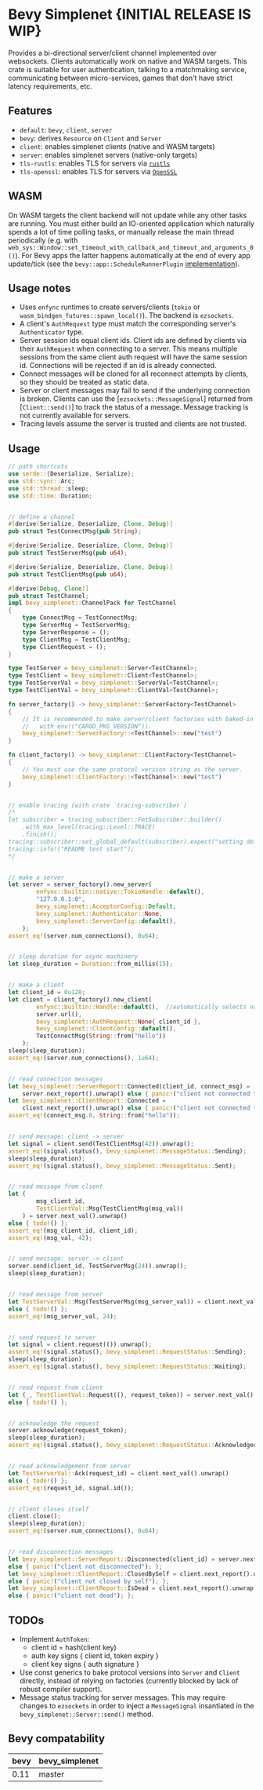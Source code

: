 # Bevy Simplenet {INITIAL RELEASE IS WIP}

Provides a bi-directional server/client channel implemented over websockets. Clients automatically work on native and WASM targets. This crate is suitable for user authentication, talking to a matchmaking service, communicating between micro-services, games that don't have strict latency requirements, etc.


## Features

- `default`: `bevy`, `client`, `server`
- `bevy`: derives `Resource` on `Client` and `Server`
- `client`: enables simplenet clients (native and WASM targets)
- `server`: enables simplenet servers (native-only targets)
- `tls-rustls`: enables TLS for servers via [`rustls`](https://crates.io/crates/rustls)
- `tls-openssl`: enables TLS for servers via [`OpenSSL`](https://crates.io/crates/openssl)



## WASM

On WASM targets the client backend will not update while any other tasks are running. You must either build an IO-oriented application which naturally spends a lot of time polling tasks, or manually release the main thread periodically (e.g. with `web_sys::Window::set_timeout_with_callback_and_timeout_and_arguments_0()`). For Bevy apps the latter happens automatically at the end of every app update/tick (see the `bevy::app::ScheduleRunnerPlugin` [implementation](https://github.com/bevyengine/bevy)).



## Usage notes

- Uses `enfync` runtimes to create servers/clients (`tokio` or `wasm_bindgen_futures::spawn_local()`). The backend is `ezsockets`.
- A client's `AuthRequest` type must match the corresponding server's `Authenticator` type.
- Server session ids equal client ids. Client ids are defined by clients via their `AuthRequest` when connecting to a server. This means multiple sessions from the same client auth request will have the same session id. Connections will be rejected if an id is already connected.
- Connect messages will be cloned for all reconnect attempts by clients, so they should be treated as static data.
- Server or client messages may fail to send if the underlying connection is broken. Clients can use the [`ezsockets::MessageSignal`] returned from [`Client::send()`] to track the status of a message. Message tracking is not currently available for servers.
- Tracing levels assume the server is trusted and clients are not trusted.



## Usage

```rust
// path shortcuts
use serde::{Deserialize, Serialize};
use std::sync::Arc;
use std::thread::sleep;
use std::time::Duration;


// define a channel
#[derive(Serialize, Deserialize, Clone, Debug)]
pub struct TestConnectMsg(pub String);

#[derive(Serialize, Deserialize, Clone, Debug)]
pub struct TestServerMsg(pub u64);

#[derive(Serialize, Deserialize, Clone, Debug)]
pub struct TestClientMsg(pub u64);

#[derive(Debug, Clone)]
pub struct TestChannel;
impl bevy_simplenet::ChannelPack for TestChannel
{
    type ConnectMsg = TestConnectMsg;
    type ServerMsg = TestServerMsg;
    type ServerResponse = ();
    type ClientMsg = TestClientMsg;
    type ClientRequest = ();
}

type TestServer = bevy_simplenet::Server<TestChannel>;
type TestClient = bevy_simplenet::Client<TestChannel>;
type TestServerVal = bevy_simplenet::ServerVal<TestChannel>;
type TestClientVal = bevy_simplenet::ClientVal<TestChannel>;

fn server_factory() -> bevy_simplenet::ServerFactory<TestChannel>
{
    // It is recommended to make server/client factories with baked-in protocol versions (e.g.
    //   with env!("CARGO_PKG_VERSION")).
    bevy_simplenet::ServerFactory::<TestChannel>::new("test")
}

fn client_factory() -> bevy_simplenet::ClientFactory<TestChannel>
{
    // You must use the same protocol version string as the server.
    bevy_simplenet::ClientFactory::<TestChannel>::new("test")
}


// enable tracing (with crate `tracing-subscriber`)
/*
let subscriber = tracing_subscriber::FmtSubscriber::builder()
    .with_max_level(tracing::Level::TRACE)
    .finish();
tracing::subscriber::set_global_default(subscriber).expect("setting default subscriber failed");
tracing::info!("README test start");
*/


// make a server
let server = server_factory().new_server(
        enfync::builtin::native::TokioHandle::default(),
        "127.0.0.1:0",
        bevy_simplenet::AcceptorConfig::Default,
        bevy_simplenet::Authenticator::None,
        bevy_simplenet::ServerConfig::default(),
    );
assert_eq!(server.num_connections(), 0u64);


// sleep duration for async machinery
let sleep_duration = Duration::from_millis(15);


// make a client
let client_id = 0u128;
let client = client_factory().new_client(
        enfync::builtin::Handle::default(),  //automatically selects native/WASM runtime
        server.url(),
        bevy_simplenet::AuthRequest::None{ client_id },
        bevy_simplenet::ClientConfig::default(),
        TestConnectMsg(String::from("hello"))
    );
sleep(sleep_duration);
assert_eq!(server.num_connections(), 1u64);


// read connection messages
let bevy_simplenet::ServerReport::Connected(client_id, connect_msg) =
    server.next_report().unwrap() else { panic!("client not connected to server"); };
let bevy_simplenet::ClientReport::Connected =
    client.next_report().unwrap() else { panic!("client not connected to server"); };
assert_eq!(connect_msg.0, String::from("hello"));


// send message: client -> server
let signal = client.send(TestClientMsg(42)).unwrap();
assert_eq!(signal.status(), bevy_simplenet::MessageStatus::Sending);
sleep(sleep_duration);
assert_eq!(signal.status(), bevy_simplenet::MessageStatus::Sent);


// read message from client
let (
        msg_client_id,
        TestClientVal::Msg(TestClientMsg(msg_val))
    ) = server.next_val().unwrap()
else { todo!() };
assert_eq!(msg_client_id, client_id);
assert_eq!(msg_val, 42);


// send message: server -> client
server.send(client_id, TestServerMsg(24)).unwrap();
sleep(sleep_duration);


// read message from server
let TestServerVal::Msg(TestServerMsg(msg_server_val)) = client.next_val().unwrap()
else { todo!() };
assert_eq!(msg_server_val, 24);


// send request to server
let signal = client.request(()).unwrap();
assert_eq!(signal.status(), bevy_simplenet::RequestStatus::Sending);
sleep(sleep_duration);
assert_eq!(signal.status(), bevy_simplenet::RequestStatus::Waiting);


// read request from client
let (_, TestClientVal::Request((), request_token)) = server.next_val().unwrap()
else { todo!() };


// acknowledge the request
server.acknowledge(request_token);
sleep(sleep_duration);
assert_eq!(signal.status(), bevy_simplenet::RequestStatus::Acknowledged);


// read acknowledgement from server
let TestServerVal::Ack(request_id) = client.next_val().unwrap()
else { todo!() };
assert_eq!(request_id, signal.id());


// client closes itself
client.close();
sleep(sleep_duration);
assert_eq!(server.num_connections(), 0u64);


// read disconnection messages
let bevy_simplenet::ServerReport::Disconnected(client_id) = server.next_report().unwrap()
else { panic!("client not disconnected"); };
let bevy_simplenet::ClientReport::ClosedBySelf = client.next_report().unwrap()
else { panic!("client not closed by self"); };
let bevy_simplenet::ClientReport::IsDead = client.next_report().unwrap()
else { panic!("client not dead"); };
```



## TODOs

- Implement `AuthToken`:
    - client id = hash(client key)
    - auth key signs { client id, token expiry }
    - client key signs { auth signature }
- Use const generics to bake protocol versions into `Server` and `Client` directly, instead of relying on factories (currently blocked by lack of robust compiler support).
- Message status tracking for server messages. This may require changes to `ezsockets` in order to inject a `MessageSignal` insantiated in the `bevy_simplenet::Server::send()` method.



## Bevy compatability

| bevy   | bevy_simplenet |
|--------|----------------|
| 0.11   | master         |
